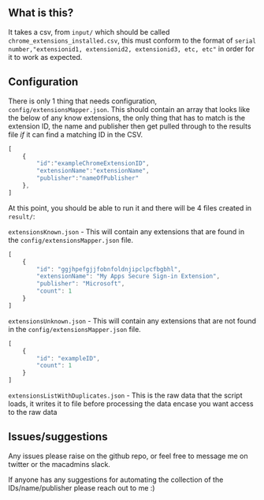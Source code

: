 ## What is this?

It takes a csv, from `input/` which should be called `chrome_extensions_installed.csv`, this must conform to the format of `serial number,"extensionid1, extensionid2, extensionid3, etc, etc"` in order for it to work as expected.

## Configuration

There is only 1 thing that needs configuration, `config/extensionsMapper.json`. This should contain an array that looks like the below of any know extensions, the only thing that has to match is the extension ID, the name and publisher then get pulled through to the results file _if_ it can find a matching ID in the CSV.
```javascript
[
    {
        "id":"exampleChromeExtensionID",
        "extensionName":"extensionName",
        "publisher":"nameOfPublisher"
    },
]
```


At this point, you should be able to run it and there will be 4 files created in `result/`:

`extensionsKnown.json` - This will contain any extensions that are found in the `config/extensionsMapper.json` file.
```javascript
[
    {
        "id": "ggjhpefgjjfobnfoldnjipclpcfbgbhl", 
        "extensionName": "My Apps Secure Sign-in Extension", 
        "publisher": "Microsoft", 
        "count": 1
    }
]
```
`extensionsUnknown.json` - This will contain any extensions that are not found in the `config/extensionsMapper.json` file.
```javascript
[
    {
        "id": "exampleID", 
        "count": 1
    }
]
```
`extensionsListWithDuplicates.json` - This is the raw data that the script loads, it writes it to file before processing the data encase you want access to the raw data



## Issues/suggestions

Any issues please raise on the github repo, or feel free to message me on twitter or the macadmins slack.

If anyone has any suggestions for automating the collection of the IDs/name/publisher please reach out to me :)
